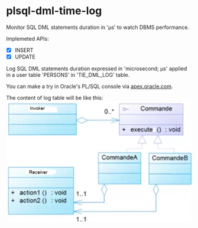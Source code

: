 plsql-dml-time-log
==========================

Monitor SQL DML statements duration in 'µs' to watch DBMS performance.

Implemeted APIs: 

- [x] INSERT
- [x] UPDATE

Log SQL DML statements duration expressed in 'microsecond; µs' applied in a user table 'PERSONS' in 'TIE_DML_LOG' table.

You can make a try in Oracle's PL/SQL console via [apex.oracle.com](https://apex.oracle.com/pls/apex/).

The content of log table will be like this:
![alt text](https://github.com/FaroukBENGHARSSALLAH/design-pattern/blob/master/dp-behavioral/dp-behavioral-command/dp-behavioral-command.jpg "log table content")